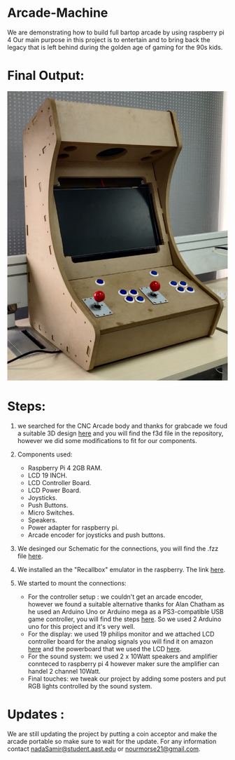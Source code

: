 # Arcade-Machine 
We are demonstrating how to build full bartop arcade by using raspberry pi 4 
Our main purpose in this project is to entertain and to bring back the legacy that is left behind during the golden age of gaming for the 90s kids.


# Final Output: 
![this is an image](https://github.com/NaNo211/Arcade-Machine/blob/main/Arcade-machine.jpeg)


# Steps:
1. we searched for the CNC Arcade body and thanks for grabcade we foud a suitable 3D design [here](https://grabcad.com/library/bartop-arcade-cabinet-wip-1) and you will find the f3d file in the repository, however we did some modifications to fit for our components. 

2. Components used:
    - Raspberry Pi 4 2GB RAM.
    - LCD 19 INCH.
    - LCD Controller Board.
    - LCD Power Board.
    - Joysticks.
    - Push Buttons.
    - Micro Switches.
    - Speakers.
    - Power adapter for raspberry pi.
    - Arcade encoder for joysticks and push buttons.
    
3. We desinged our Schematic for the connections, you will find the .fzz file [here](https://github.com/NaNo211/Arcade-Machine/blob/main/design.fzz).

4. We installed an the "Recallbox" emulator in the raspberry. The link [here](https://www.recalbox.com).

5. We started to mount the connections:
    - For the controller setup : we couldn't get an arcade encoder, however we found a suitable alternative thanks for Alan Chatham as he used an Arduino Uno or Arduino mega as a PS3-compatible USB game controller, you will find the steps [here](https://github.com/AlanChatham/UnoJoy ). So we used 2 Arduino uno for this project and it's very well.
    - For the display: we used 19 philips monitor and we attached LCD controller board for the analog signals you will find it on amazon [here](https://www.amazon.com/VSDISPLAY-Controller-LP140WH1-BT140XW02-Backlight/dp/B01N5J57YP/ref=sr_1_6?keywords=lcd+controller+board&qid=1644002950&sr=8-6) and the powerboard that we used the LCD [here](https://www.aliexpress.com/item/32814652731.html).
    - For the sound system: we used 2 x 10Watt speakers and amplifier connteced to raspberry pi 4 however maker sure the amplifier can handel 2 channel 10Watt.
    - Final touches: we tweak our project by adding some posters and put RGB lights controlled by the sound system.


# Updates :
We are still updating the project by putting a coin acceptor and make the arcade portable so make sure to wait for the update.
For any information contact nadaSamir@student.aast.edu or nourmorse21@gmail.com.

